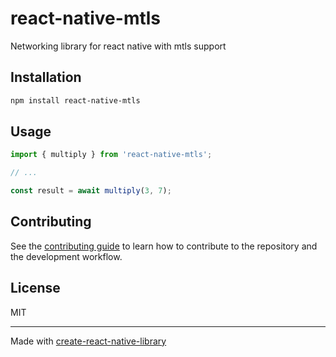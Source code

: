 # react-native-mtls

Networking library for react native with mtls support

## Installation

```sh
npm install react-native-mtls
```

## Usage

```js
import { multiply } from 'react-native-mtls';

// ...

const result = await multiply(3, 7);
```

## Contributing

See the [contributing guide](CONTRIBUTING.md) to learn how to contribute to the repository and the development workflow.

## License

MIT

---

Made with [create-react-native-library](https://github.com/callstack/react-native-builder-bob)
